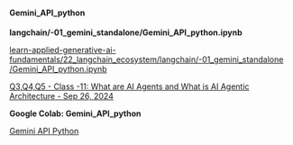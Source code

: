 
#### Gemini_API_python
**langchain/-01_gemini_standalone/Gemini_API_python.ipynb**  

[learn-applied-generative-ai-fundamentals/22_langchain_ecosystem/langchain/-01_gemini_standalone
/Gemini_API_python.ipynb](https://github.com/panaversity/learn-applied-generative-ai-fundamentals/blob/main/22_langchain_ecosystem/langchain/-01_gemini_standalone/Gemini_API_python.ipynb)

[Q3,Q4,Q5 - Class -11: What are AI Agents and What is AI Agentic Architecture - Sep 26, 2024 ](https://www.youtube.com/watch?v=Sj9c5lX2Y6U)

**Google Colab: Gemini_API_python**

[Gemini API Python](https://colab.research.google.com/github/panaversity/learn-applied-generative-ai-fundamentals/blob/main/22_langchain_ecosystem/langchain/-01_gemini_standalone/Gemini_API_python.ipynb#scrollTo=e_S2uOS6q86L)
